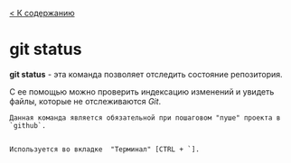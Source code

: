 [< К содержанию](../readme.md)

# git status



__git status__ - эта команда позволяет отследить состояние репозитория. 



 С ее помощью можно проверить индексацию изменений и увидеть файлы, которые не отслеживаются _Git_.

```
Данная команда является обязательной при пошаговом "пуше" проекта в `github`. 


Используется во вкладке  "Терминал" [CTRL + `]. 
